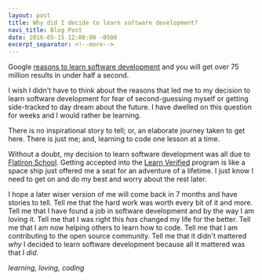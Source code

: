 ```yaml
---
layout: post
title: Why did I decide to learn software development?
navi_title: Blog Post
date: 2016-05-15 12:00:00 -0500
excerpt_separator: <!--more-->
---
```


Google [reasons to learn software development](https://www.google.com/webhp?sourceid=chrome-instant&ion=1&espv=2&ie=UTF-8#q=reasons+to+learn+software+development) and you will get over 75 million results in under half a second.<!--more-->

I wish I didn\'t have to think about the reasons that led me to my decision to learn software development for fear of second-guessing myself or getting side-tracked to day dream about the future.  I have dwelled on this question for weeks and I would rather be learning.

There is no inspirational story to tell; or, an elaborate journey taken to get here. There is just me; and, learning to code one lesson at a time.

Without a doubt, my decision to learn software development was all due to [Flatiron School](http://flatironschool.com/). Getting accepted into the [Learn Verified](http://learn.co/with/beingy) program is like a space ship just offered me a seat for an adventure of a lifetime.  I just know I need to get on and do my best and worry about the rest later.

I hope a later wiser version of me will come back in 7 months and have stories to tell.  Tell me that the hard work was worth every bit of it and more.  Tell me that I have found a job in software development and by the way I am loving it.  Tell me that I was right this *has* changed my life for the better.  Tell me that I am now helping others to learn how to code.  Tell me that I am contributing to the open source community. Tell me that it didn't mattered *why* I decided to learn software development because all it mattered was that I *did*.

*learning, loving, coding*
